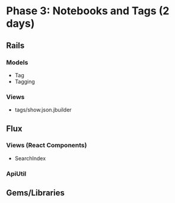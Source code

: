 # Phase 3: Notebooks and Tags (2 days)

## Rails
### Models
* Tag
* Tagging

### Views
* tags/show.json.jbuilder

## Flux
### Views (React Components)
* SearchIndex

### ApiUtil

## Gems/Libraries
